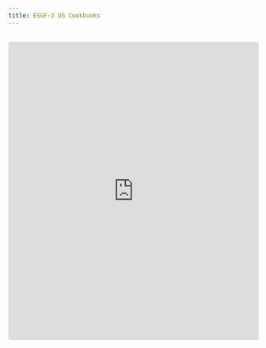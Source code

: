 ```yaml
---
title: ESGF-2 US Cookbooks
---
```

<iframe 
  src="https://projectpythia.org/esgf-cookbook/" 
  width="100%" 
  height="600px" 
  frameborder="0"
  style="border:1px solid #ddd; border-radius:4px; margin:1rem 0;"
  loading="lazy"
></iframe>